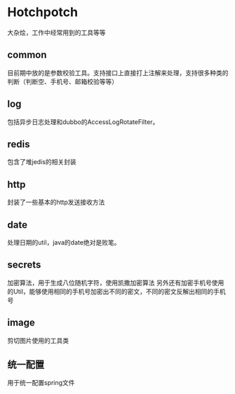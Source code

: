 # Hotchpotch
大杂烩，工作中经常用到的工具等等

## common
目前期中放的是参数校验工具。支持接口上直接打上注解来处理，支持很多种类的判断（判断空、手机号、邮箱校验等等）

## log
包括异步日志处理和dubbo的AccessLogRotateFilter。

## redis
包含了堆jedis的相关封装

## http
封装了一些基本的http发送接收方法

## date
处理日期的util，java的date绝对是败笔。

## secrets
加密算法，用于生成八位随机字符，使用凯撒加密算法
另外还有加密手机号使用的Util，能够使用相同的手机号加密出不同的密文，不同的密文反解出相同的手机号

## image
剪切图片使用的工具类

## 统一配置
用于统一配置spring文件